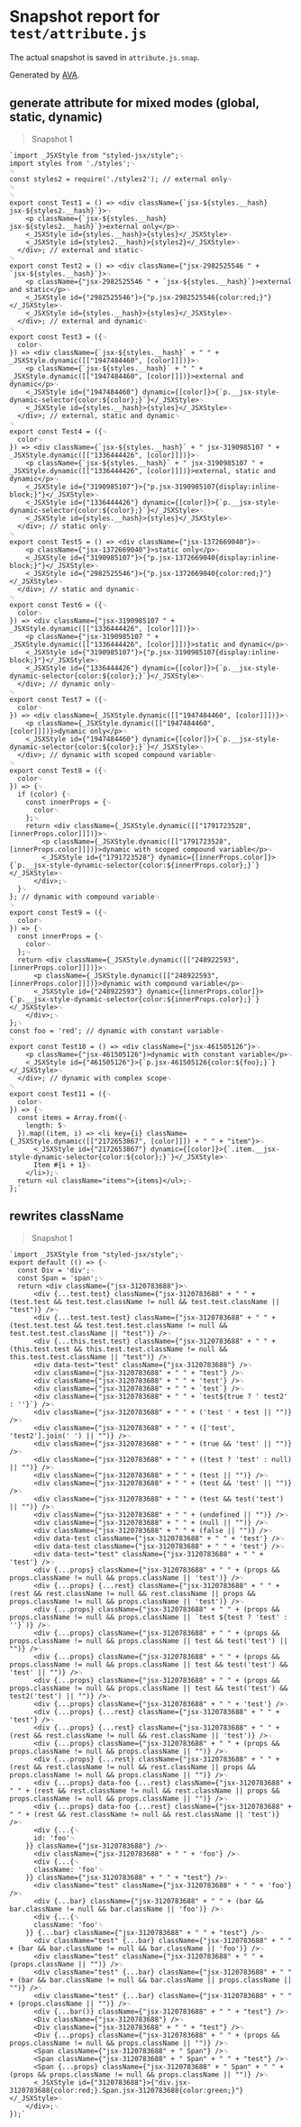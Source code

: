 # Snapshot report for `test/attribute.js`

The actual snapshot is saved in `attribute.js.snap`.

Generated by [AVA](https://ava.li).

## generate attribute for mixed modes (global, static, dynamic)

> Snapshot 1

    `import _JSXStyle from "styled-jsx/style";␊
    import styles from './styles';␊
    ␊
    const styles2 = require('./styles2'); // external only␊
    ␊
    ␊
    export const Test1 = () => <div className={`jsx-${styles.__hash} jsx-${styles2.__hash}`}>␊
        <p className={`jsx-${styles.__hash} jsx-${styles2.__hash}`}>external only</p>␊
        <_JSXStyle id={styles.__hash}>{styles}</_JSXStyle>␊
        <_JSXStyle id={styles2.__hash}>{styles2}</_JSXStyle>␊
      </div>; // external and static␊
    ␊
    export const Test2 = () => <div className={"jsx-2982525546 " + `jsx-${styles.__hash}`}>␊
        <p className={"jsx-2982525546 " + `jsx-${styles.__hash}`}>external and static</p>␊
        <_JSXStyle id={"2982525546"}>{"p.jsx-2982525546{color:red;}"}</_JSXStyle>␊
        <_JSXStyle id={styles.__hash}>{styles}</_JSXStyle>␊
      </div>; // external and dynamic␊
    ␊
    export const Test3 = ({␊
      color␊
    }) => <div className={`jsx-${styles.__hash}` + " " + _JSXStyle.dynamic([["1947484460", [color]]])}>␊
        <p className={`jsx-${styles.__hash}` + " " + _JSXStyle.dynamic([["1947484460", [color]]])}>external and dynamic</p>␊
        <_JSXStyle id={"1947484460"} dynamic={[color]}>{`p.__jsx-style-dynamic-selector{color:${color};}`}</_JSXStyle>␊
        <_JSXStyle id={styles.__hash}>{styles}</_JSXStyle>␊
      </div>; // external, static and dynamic␊
    ␊
    export const Test4 = ({␊
      color␊
    }) => <div className={`jsx-${styles.__hash}` + " jsx-3190985107 " + _JSXStyle.dynamic([["1336444426", [color]]])}>␊
        <p className={`jsx-${styles.__hash}` + " jsx-3190985107 " + _JSXStyle.dynamic([["1336444426", [color]]])}>external, static and dynamic</p>␊
        <_JSXStyle id={"3190985107"}>{"p.jsx-3190985107{display:inline-block;}"}</_JSXStyle>␊
        <_JSXStyle id={"1336444426"} dynamic={[color]}>{`p.__jsx-style-dynamic-selector{color:${color};}`}</_JSXStyle>␊
        <_JSXStyle id={styles.__hash}>{styles}</_JSXStyle>␊
      </div>; // static only␊
    ␊
    export const Test5 = () => <div className={"jsx-1372669040"}>␊
        <p className={"jsx-1372669040"}>static only</p>␊
        <_JSXStyle id={"3190985107"}>{"p.jsx-1372669040{display:inline-block;}"}</_JSXStyle>␊
        <_JSXStyle id={"2982525546"}>{"p.jsx-1372669040{color:red;}"}</_JSXStyle>␊
      </div>; // static and dynamic␊
    ␊
    export const Test6 = ({␊
      color␊
    }) => <div className={"jsx-3190985107 " + _JSXStyle.dynamic([["1336444426", [color]]])}>␊
        <p className={"jsx-3190985107 " + _JSXStyle.dynamic([["1336444426", [color]]])}>static and dynamic</p>␊
        <_JSXStyle id={"3190985107"}>{"p.jsx-3190985107{display:inline-block;}"}</_JSXStyle>␊
        <_JSXStyle id={"1336444426"} dynamic={[color]}>{`p.__jsx-style-dynamic-selector{color:${color};}`}</_JSXStyle>␊
      </div>; // dynamic only␊
    ␊
    export const Test7 = ({␊
      color␊
    }) => <div className={_JSXStyle.dynamic([["1947484460", [color]]])}>␊
        <p className={_JSXStyle.dynamic([["1947484460", [color]]])}>dynamic only</p>␊
        <_JSXStyle id={"1947484460"} dynamic={[color]}>{`p.__jsx-style-dynamic-selector{color:${color};}`}</_JSXStyle>␊
      </div>; // dynamic with scoped compound variable␊
    ␊
    export const Test8 = ({␊
      color␊
    }) => {␊
      if (color) {␊
        const innerProps = {␊
          color␊
        };␊
        return <div className={_JSXStyle.dynamic([["1791723528", [innerProps.color]]])}>␊
            <p className={_JSXStyle.dynamic([["1791723528", [innerProps.color]]])}>dynamic with scoped compound variable</p>␊
            <_JSXStyle id={"1791723528"} dynamic={[innerProps.color]}>{`p.__jsx-style-dynamic-selector{color:${innerProps.color};}`}</_JSXStyle>␊
          </div>;␊
      }␊
    }; // dynamic with compound variable␊
    ␊
    export const Test9 = ({␊
      color␊
    }) => {␊
      const innerProps = {␊
        color␊
      };␊
      return <div className={_JSXStyle.dynamic([["248922593", [innerProps.color]]])}>␊
          <p className={_JSXStyle.dynamic([["248922593", [innerProps.color]]])}>dynamic with compound variable</p>␊
          <_JSXStyle id={"248922593"} dynamic={[innerProps.color]}>{`p.__jsx-style-dynamic-selector{color:${innerProps.color};}`}</_JSXStyle>␊
        </div>;␊
    };␊
    const foo = 'red'; // dynamic with constant variable␊
    ␊
    export const Test10 = () => <div className={"jsx-461505126"}>␊
        <p className={"jsx-461505126"}>dynamic with constant variable</p>␊
        <_JSXStyle id={"461505126"}>{`p.jsx-461505126{color:${foo};}`}</_JSXStyle>␊
      </div>; // dynamic with complex scope␊
    ␊
    export const Test11 = ({␊
      color␊
    }) => {␊
      const items = Array.from({␊
        length: 5␊
      }).map((item, i) => <li key={i} className={_JSXStyle.dynamic([["2172653867", [color]]]) + " " + "item"}>␊
          <_JSXStyle id={"2172653867"} dynamic={[color]}>{`.item.__jsx-style-dynamic-selector{color:${color};}`}</_JSXStyle>␊
          Item #{i + 1}␊
        </li>);␊
      return <ul className="items">{items}</ul>;␊
    };`

## rewrites className

> Snapshot 1

    `import _JSXStyle from "styled-jsx/style";␊
    export default (() => {␊
      const Div = 'div';␊
      const Span = 'span';␊
      return <div className={"jsx-3120783688"}>␊
          <div {...test.test} className={"jsx-3120783688" + " " + (test.test && test.test.className != null && test.test.className || "test")} />␊
          <div {...test.test.test} className={"jsx-3120783688" + " " + (test.test.test && test.test.test.className != null && test.test.test.className || "test")} />␊
          <div {...this.test.test} className={"jsx-3120783688" + " " + (this.test.test && this.test.test.className != null && this.test.test.className || "test")} />␊
          <div data-test="test" className={"jsx-3120783688"} />␊
          <div className={"jsx-3120783688" + " " + "test"} />␊
          <div className={"jsx-3120783688" + " " + 'test'} />␊
          <div className={"jsx-3120783688" + " " + `test`} />␊
          <div className={"jsx-3120783688" + " " + `test${true ? ' test2' : ''}`} />␊
          <div className={"jsx-3120783688" + " " + ('test ' + test || "")} />␊
          <div className={"jsx-3120783688" + " " + (['test', 'test2'].join(' ') || "")} />␊
          <div className={"jsx-3120783688" + " " + (true && 'test' || "")} />␊
          <div className={"jsx-3120783688" + " " + ((test ? 'test' : null) || "")} />␊
          <div className={"jsx-3120783688" + " " + (test || "")} />␊
          <div className={"jsx-3120783688" + " " + (test && 'test' || "")} />␊
          <div className={"jsx-3120783688" + " " + (test && test('test') || "")} />␊
          <div className={"jsx-3120783688" + " " + (undefined || "")} />␊
          <div className={"jsx-3120783688" + " " + (null || "")} />␊
          <div className={"jsx-3120783688" + " " + (false || "")} />␊
          <div data-test className={"jsx-3120783688" + " " + 'test'} />␊
          <div data-test className={"jsx-3120783688" + " " + 'test'} />␊
          <div data-test="test" className={"jsx-3120783688" + " " + 'test'} />␊
          <div {...props} className={"jsx-3120783688" + " " + (props && props.className != null && props.className || 'test')} />␊
          <div {...props} {...rest} className={"jsx-3120783688" + " " + (rest && rest.className != null && rest.className || props && props.className != null && props.className || 'test')} />␊
          <div {...props} className={"jsx-3120783688" + " " + (props && props.className != null && props.className || `test ${test ? 'test' : ''}`)} />␊
          <div {...props} className={"jsx-3120783688" + " " + (props && props.className != null && props.className || test && test('test') || "")} />␊
          <div {...props} className={"jsx-3120783688" + " " + (props && props.className != null && props.className || test && test('test') && 'test' || "")} />␊
          <div {...props} className={"jsx-3120783688" + " " + (props && props.className != null && props.className || test && test('test') && test2('test') || "")} />␊
          <div {...props} className={"jsx-3120783688" + " " + 'test'} />␊
          <div {...props} {...rest} className={"jsx-3120783688" + " " + 'test'} />␊
          <div {...props} {...rest} className={"jsx-3120783688" + " " + (rest && rest.className != null && rest.className || 'test')} />␊
          <div {...props} className={"jsx-3120783688" + " " + (props && props.className != null && props.className || "")} />␊
          <div {...props} {...rest} className={"jsx-3120783688" + " " + (rest && rest.className != null && rest.className || props && props.className != null && props.className || "")} />␊
          <div {...props} data-foo {...rest} className={"jsx-3120783688" + " " + (rest && rest.className != null && rest.className || props && props.className != null && props.className || "")} />␊
          <div {...props} data-foo {...rest} className={"jsx-3120783688" + " " + (rest && rest.className != null && rest.className || 'test')} />␊
          <div {...{␊
          id: 'foo'␊
        }} className={"jsx-3120783688"} />␊
          <div className={"jsx-3120783688" + " " + 'foo'} />␊
          <div {...{␊
          className: 'foo'␊
        }} className={"jsx-3120783688" + " " + "test"} />␊
          <div className="test" className={"jsx-3120783688" + " " + 'foo'} />␊
          <div {...bar} className={"jsx-3120783688" + " " + (bar && bar.className != null && bar.className || 'foo')} />␊
          <div {...{␊
          className: 'foo'␊
        }} {...bar} className={"jsx-3120783688" + " " + "test"} />␊
          <div className="test" {...bar} className={"jsx-3120783688" + " " + (bar && bar.className != null && bar.className || 'foo')} />␊
          <div className="test" className={"jsx-3120783688" + " " + (props.className || "")} />␊
          <div className="test" {...bar} className={"jsx-3120783688" + " " + (bar && bar.className != null && bar.className || props.className || "")} />␊
          <div className="test" {...bar} className={"jsx-3120783688" + " " + (props.className || "")} />␊
          <div {...bar()} className={"jsx-3120783688" + " " + "test"} />␊
          <Div className={"jsx-3120783688"} />␊
          <Div className={"jsx-3120783688" + " " + "test"} />␊
          <Div {...props} className={"jsx-3120783688" + " " + (props && props.className != null && props.className || "")} />␊
          <Span className={"jsx-3120783688" + " Span"} />␊
          <Span className={"jsx-3120783688" + " Span" + " " + "test"} />␊
          <Span {...props} className={"jsx-3120783688" + " Span" + " " + (props && props.className != null && props.className || "")} />␊
          <_JSXStyle id={"3120783688"}>{"div.jsx-3120783688{color:red;}.Span.jsx-3120783688{color:green;}"}</_JSXStyle>␊
        </div>;␊
    });`
